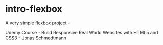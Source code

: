 # intro-flexbox
A very simple flexbox project - 

Udemy Course - Build Responsive Real World Websites with HTML5 and CSS3 - Jonas Schmedtmann



